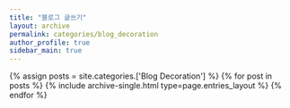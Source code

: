 ```yaml
---
title: "블로그 글쓰기"
layout: archive
permalink: categories/blog_decoration
author_profile: true
sidebar_main: true
---
```



{% assign posts = site.categories.['Blog Decoration'] %}
{% for post in posts %} {% include archive-single.html type=page.entries_layout %} {% endfor %}



